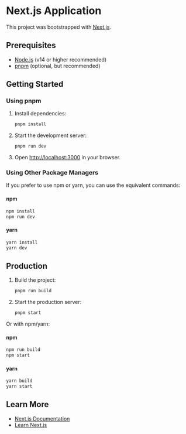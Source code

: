 # Next.js Application

This project was bootstrapped with [Next.js](https://nextjs.org/).

## Prerequisites

- [Node.js](https://nodejs.org/) (v14 or higher recommended)
- [pnpm](https://pnpm.io/) (optional, but recommended)

## Getting Started

### Using pnpm

1. Install dependencies:

   ```bash
   pnpm install
   ```

2. Start the development server:

   ```bash
   pnpm run dev
   ```

3. Open [http://localhost:3000](http://localhost:3000) in your browser.

### Using Other Package Managers

If you prefer to use npm or yarn, you can use the equivalent commands:

#### npm

```bash
npm install
npm run dev
```

#### yarn

```bash
yarn install
yarn dev
```

## Production

1. Build the project:

   ```bash
   pnpm run build
   ```

2. Start the production server:

   ```bash
   pnpm start
   ```

Or with npm/yarn:

#### npm

```bash
npm run build
npm start
```

#### yarn

```bash
yarn build
yarn start
```

## Learn More

- [Next.js Documentation](https://nextjs.org/docs)
- [Learn Next.js](https://nextjs.org/learn)
